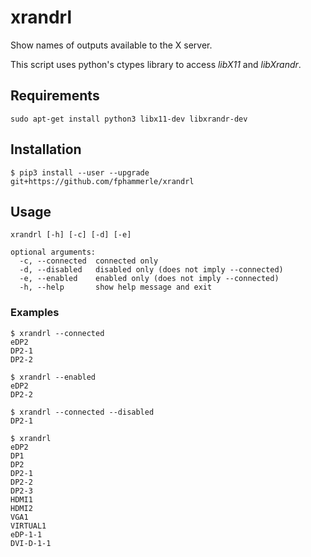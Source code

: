 # xrandrl

Show names of outputs available to the X server.

This script uses python's ctypes library to access *libX11* and *libXrandr*.

## Requirements

```{sh}
sudo apt-get install python3 libx11-dev libxrandr-dev
```

## Installation

```{sh}
$ pip3 install --user --upgrade git+https://github.com/fphammerle/xrandrl
```

## Usage

```
xrandrl [-h] [-c] [-d] [-e]

optional arguments:
  -c, --connected  connected only
  -d, --disabled   disabled only (does not imply --connected)
  -e, --enabled    enabled only (does not imply --connected)
  -h, --help       show help message and exit
```

### Examples

```{sh}
$ xrandrl --connected
eDP2
DP2-1
DP2-2

$ xrandrl --enabled
eDP2
DP2-2

$ xrandrl --connected --disabled
DP2-1

$ xrandrl
eDP2
DP1
DP2
DP2-1
DP2-2
DP2-3
HDMI1
HDMI2
VGA1
VIRTUAL1
eDP-1-1
DVI-D-1-1
```
